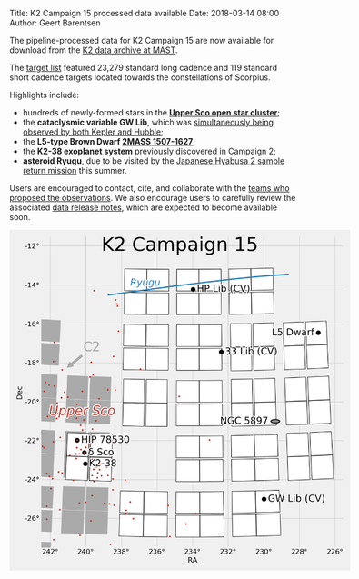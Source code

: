 Title: K2 Campaign 15 processed data available
Date: 2018-03-14 08:00
Author: Geert Barentsen

The pipeline-processed data for K2 Campaign 15
are now available for download
from the [K2 data archive at MAST](http://archive.stsci.edu/k2).

The [target list](k2-approved-programs.html#campaign-15) featured
23,279 standard long cadence and 119 standard short cadence targets
located towards the constellations of Scorpius.

Highlights include:
<ul>
<li>hundreds of newly-formed stars in the <b><a href="https://en.wikipedia.org/wiki/Scorpius%E2%80%93Centaurus_Association">Upper Sco open star cluster</a></b>;</li>
<li>the <b>cataclysmic variable GW Lib</b>, which was <a href="https://twitter.com/jotajotahermes/status/903524780837625856">simultaneously being observed by both Kepler and Hubble</a>;</li>
<li>the <b>L5-type Brown Dwarf <a href="https://en.wikipedia.org/wiki/2MASS_1507-1627">2MASS 1507-1627</a></b>;</li>
<li>the <b>K2-38 exoplanet system</b> previously discovered in Campaign 2;</li>
<li><b>asteroid Ryugu</b>, due to be visited by the <a href="http://global.jaxa.jp/projects/sat/hayabusa2/">Japanese Hyabusa 2 sample return mission</a> this summer.</li>
</ul>

Users are encouraged to contact, cite, and collaborate with the
[teams who proposed the observations](k2-approved-programs.html#campaign-15).
We also encourage users to carefully review the associated
[data release notes](k2-data-release-notes.html),
which are expected to become available soon.

<a href="images/k2/k2-c15-field.png"><img class="img-responsive" style="max-width:600px;" src="images/k2/k2-c15-field.png" alt="K2 C15 Field"></a>
